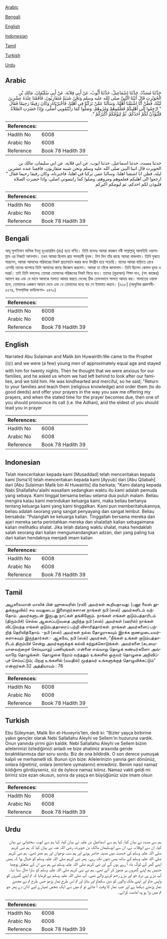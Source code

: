 [Arabic](#arabic)

[Bengali](#bengali)

[English](#english)

[Indonesian](#indonesian)

[Tamil](#tamil)

[Turkish](#turkish)

[Urdu](#urdu)

## Arabic


<div dir="rtl" lang="ar" style={{fontSize:'larger',backgroundColor:'#f8f9fa',padding:20}}>
حَدَّثَنَا مُسَدَّدٌ، حَدَّثَنَا إِسْمَاعِيلُ، حَدَّثَنَا أَيُّوبُ، عَنْ أَبِي قِلاَبَةَ، عَنْ أَبِي سُلَيْمَانَ، مَالِكِ بْنِ الْحُوَيْرِثِ قَالَ أَتَيْنَا النَّبِيَّ صلى الله عليه وسلم وَنَحْنُ شَبَبَةٌ مُتَقَارِبُونَ، فَأَقَمْنَا عِنْدَهُ عِشْرِينَ لَيْلَةً، فَظَنَّ أَنَّا اشْتَقْنَا أَهْلَنَا، وَسَأَلَنَا عَمَّنْ تَرَكْنَا فِي أَهْلِنَا، فَأَخْبَرْنَاهُ، وَكَانَ رَفِيقًا رَحِيمًا فَقَالَ ‏ "‏ ارْجِعُوا إِلَى أَهْلِيكُمْ فَعَلِّمُوهُمْ وَمُرُوهُمْ، وَصَلُّوا كَمَا رَأَيْتُمُونِي أُصَلِّي، وَإِذَا حَضَرَتِ الصَّلاَةُ فَلْيُؤَذِّنْ لَكُمْ أَحَدُكُمْ، ثُمَّ لِيَؤُمَّكُمْ أَكْبَرُكُمْ ‏"‏‏.‏
</div>
<div style={{backgroundColor:'#f8f9fa',padding:20, marginBottom: 10}}><table> <thead> <tr> <th>References:</th> <th></th> </tr> </thead> <tbody><tr><td>Hadith No</td><td>6008</td></tr><tr><td>Arabic No</td><td>6008</td></tr><tr><td>Reference</td><td>Book 78 Hadith 39</td></tr></tbody></table></div>


<div dir="rtl" lang="ar" style={{fontSize:'larger',backgroundColor:'#f8f9fa',padding:20}}>
حدثنا مسدد، حدثنا اسماعيل، حدثنا ايوب، عن ابي قلابة، عن ابي سليمان، مالك بن الحويرث قال اتينا النبي صلى الله عليه وسلم ونحن شببة متقاربون، فاقمنا عنده عشرين ليلة، فظن انا اشتقنا اهلنا، وسالنا عمن تركنا في اهلنا، فاخبرناه، وكان رفيقا رحيما فقال " ارجعوا الى اهليكم فعلموهم ومروهم، وصلوا كما رايتموني اصلي، واذا حضرت الصلاة فليوذن لكم احدكم، ثم ليومكم اكبركم
</div>
<div style={{backgroundColor:'#f8f9fa',padding:20, marginBottom: 10}}><table> <thead> <tr> <th>References:</th> <th></th> </tr> </thead> <tbody><tr><td>Hadith No</td><td>6008</td></tr><tr><td>Arabic No</td><td>6008</td></tr><tr><td>Reference</td><td>Book 78 Hadith 39</td></tr></tbody></table></div>

## Bengali


<div dir="ltr" lang="bn" style={{fontSize:'larger',backgroundColor:'#f8f9fa',padding:20}}>
আবূ সুলাইমান মালিক ইবনু হুওয়ায়রিস (রাঃ) হতে বর্ণিত। তিনি বলেনঃ আমরা কয়জন নবী সাল্লাল্লাহু আলাইহি ওয়াসাল্লাম এর নিকটে আসলাম। তখন আমরা ছিলাম প্রায় সমবয়সী যুবক। বিশ দিন তাঁর কাছে আমরা থাকলাম। তিনি বুঝতে পারলেন, আমরা আমাদের পরিবারের নিকট প্রত্যাবর্তন করার জন্য উদগ্রীব হয়ে পড়েছি। যাদের আমরা বাড়িতে রেখে এসেছি তাদের ব্যাপারে তিনি আমাদের কাছে জিজ্ঞেস করলেন। আমরা তা তাঁকে জানালাম। তিনি ছিলেন কোমল হৃদয় ও দয়ার্দ্র। তাই তিনি বললেনঃ তোমরা তোমাদের পরিজনের নিকট ফিরে যাও। তাদের (কুরআন) শিক্ষা দাও, (সৎ কাজের) আদেশ কর এবং যে ভাবে আমাকে সালাত আদায় করতে দেখেছ ঠিক তেমনভাবে সালাত আদায় কর। সালাতের ওয়াক্ত হলে, তোমাদের একজন আযান দেবে এবং যে তোমাদের মধ্যে বড় সে ইমামাত করবে। [৬২৮] (আধুনিক প্রকাশনী- ৫৫৭৪, ইসলামিক ফাউন্ডেশন- ৫৪৭০)
</div>
<div style={{backgroundColor:'#f8f9fa',padding:20, marginBottom: 10}}><table> <thead> <tr> <th>References:</th> <th></th> </tr> </thead> <tbody><tr><td>Hadith No</td><td>6008</td></tr><tr><td>Arabic No</td><td>6008</td></tr><tr><td>Reference</td><td>Book 78 Hadith 39</td></tr></tbody></table></div>

## English


<div dir="ltr" lang="en" style={{fontSize:'larger',backgroundColor:'#f8f9fa',padding:20}}>
Narrated Abu Sulaiman and Malik bin Huwairith:We came to the Prophet (ﷺ) and we were (a few) young men of approximately equal age and stayed with him for twenty nights. Then he thought that we were anxious for our families, and he asked us whom we had left behind to look after our families, and we told him. He was kindhearted and merciful, so he said, "Return to your families and teach them (religious knowledge) and order them (to do good deeds) and offer your prayers in the way you saw me offering my prayers, and when the stated time for the prayer becomes due, then one of you should pronounce its call (i.e. the Adhan), and the eldest of you should lead you in prayer
</div>
<div style={{backgroundColor:'#f8f9fa',padding:20, marginBottom: 10}}><table> <thead> <tr> <th>References:</th> <th></th> </tr> </thead> <tbody><tr><td>Hadith No</td><td>6008</td></tr><tr><td>Arabic No</td><td>6008</td></tr><tr><td>Reference</td><td>Book 78 Hadith 39</td></tr></tbody></table></div>

## Indonesian


<div dir="ltr" lang="id" style={{fontSize:'larger',backgroundColor:'#f8f9fa',padding:20}}>
Telah menceritakan kepada kami [Musaddad] telah menceritakan kepada kami [Isma'il] telah menceritakan kepada kami [Ayyub] dari [Abu Qilabah] dari [Abu Sulaiman Malik bin Al Huwairits] dia berkata; "Kami datang kepada Nabi Shallallahu'alaihi wasallam sedangkan waktu itu kami adalah pemuda yang sebaya. Kami tinggal bersama beliau selama dua puluh malam. Beliau mengira kalau kami merindukan keluarga kami, maka beliau bertanya tentang keluarga kami yang kami tinggalkan. Kami pun memberitahukannya, beliau adalah seorang yang sangat penyayang dan sangat lembut. Beliau bersabda: "Pulanglah ke keluarga kalian. Tinggallah bersama mereka dan ajari mereka serta perintahkan mereka dan shalatlah kalian sebagaimana kalian melihatku shalat. Jika telah datang waktu shalat, maka hendaklah salah seorang dari kalian mengumandangkan adzan, dan yang paling tua dari kalian hendaknya menjadi imam kalian
</div>
<div style={{backgroundColor:'#f8f9fa',padding:20, marginBottom: 10}}><table> <thead> <tr> <th>References:</th> <th></th> </tr> </thead> <tbody><tr><td>Hadith No</td><td>6008</td></tr><tr><td>Arabic No</td><td>6008</td></tr><tr><td>Reference</td><td>Book 78 Hadith 39</td></tr></tbody></table></div>

## Tamil


<div dir="ltr" lang="ta" style={{fontSize:'larger',backgroundColor:'#f8f9fa',padding:20}}>
அபூசுலைமான் மாலிக் பின் ஹுவைரிஸ் (ரலி) அவர்கள் கூறியதாவது: (பனூ லைஸ் தூதுக்குழுவில்) சம வயதுடைய இளைஞர்களான நாங்கள் நபி (ஸல்) அவர்களிடம் வந்தோம். அவர்களுடன் இருபது நாட்கள் தங்கினோம். நாங்கள் எங்கள் குடும்பத்தாரிடம் (திரும்பிச்) செல்ல ஆசைப்படுவதை அறிந்த நபி (ஸல்) அவர்கள் (ஊரில்) நாங்கள் விட்டுவந்த எங்கள் குடும்பத்தாரைப் பற்றி விசாரித்தார்கள். நாங்கள் அவர்களைப் பற்றித் தெரிவித்தோம். -நபி (ஸல்) அவர்கள் நல்ல தோழராகவும் இரக்க குணமுடையவர்களாகவும் இருந்தார்கள்.- ஆகவே, நபி (ஸல்) அவர்கள், “நீங்கள் உங்கள் குடும்பத்தாரிடம் திரும்பிச் சென்று அவர்களுக்குக் கல்வி கற்றுக்கொடுங்கள். அவர்களை (கடமையானவற்றைச் செய்யுமாறு) பணியுங்கள். என்னை எவ்வாறு தொழக் கண்டீர்களோ அவ்வாறே தொழுங்கள். தொழுகை நேரம் வந்ததும் உங்களில் ஒருவர் தொழுகை அறிவிப்புச் செய்யட்டும்; பிறகு உங்களில் (வயதில்) மூத்தவர் உங்களுக்குத் தொழுவிக்கட்டும்” என்றார்கள்.32 அத்தியாயம் : 78
</div>
<div style={{backgroundColor:'#f8f9fa',padding:20, marginBottom: 10}}><table> <thead> <tr> <th>References:</th> <th></th> </tr> </thead> <tbody><tr><td>Hadith No</td><td>6008</td></tr><tr><td>Arabic No</td><td>6008</td></tr><tr><td>Reference</td><td>Book 78 Hadith 39</td></tr></tbody></table></div>

## Turkish


<div dir="ltr" lang="tr" style={{fontSize:'larger',backgroundColor:'#f8f9fa',padding:20}}>
Ebu Süleyman, Malik İbn el-Huveyris'ten, dedi ki: "Bizler yaşça birbirine yakın gençler olarak Nebi Sallallahu Aleyhi ve Sellem'in huzuruna vardık. Onun yanında yirmi gün kaldık. Nebi Sallallahu Aleyhi ve Sellem bizim ailelerimizi özlediğimizi anladı ve bize ahalimiz arasında geride bıraktıklarımıza dair soru sordu. Biz de ona bildirdik. O son derece yumuşak kalpli ve merhametli idi. Bunun için bize: Ailelerinizin yanına geri dönünüz, onlara öğretiniz, onlara (emirlere uymalarını) emrediniz. Benim nasıl namaz kıldığımı gördüyseniz, siz de öylece namaz kılınız. Namaz vakti geldi mi biriniz size ezan okusun, sonra da yaşça en büyüğünüz size imam olsun
</div>
<div style={{backgroundColor:'#f8f9fa',padding:20, marginBottom: 10}}><table> <thead> <tr> <th>References:</th> <th></th> </tr> </thead> <tbody><tr><td>Hadith No</td><td>6008</td></tr><tr><td>Arabic No</td><td>6008</td></tr><tr><td>Reference</td><td>Book 78 Hadith 39</td></tr></tbody></table></div>

## Urdu


<div dir="rtl" lang="ur" style={{fontSize:'larger',backgroundColor:'#f8f9fa',padding:20}}>
ہم سے مسدد نے بیان کیا، کہا ہم سے اسماعیل بن علیہ نے بیان کیا، کہا ہم سے ایوب سختیانی نے بیان کیا، ان سے ابوقلابہ نے، ان سے ابوسلیمان مالک بن حویرث رضی اللہ عنہ نے بیان کیا کہ ہم نبی کریم صلی اللہ علیہ وسلم کی خدمت میں مدینہ حاضر ہوئے اور ہم سب نوجوان اور ہم عمر تھے۔ ہم نبی کریم صلی اللہ علیہ وسلم کے ساتھ بیس دنوں تک رہے۔ پھر نبی کریم صلی اللہ علیہ وسلم کو خیال ہوا کہ ہمیں اپنے گھر کے لوگ یاد آ رہے ہوں گے اور نبی کریم صلی اللہ علیہ وسلم نے ہم سے ان کے متعلق پوچھا جنہیں ہم اپنے گھروں پر چھوڑ کر آئے تھے۔ ہم نے نبی کریم صلی اللہ علیہ وسلم کو سارا حال سنا دیا۔ آپ بڑے ہی نرم خو اور بڑے رحم کرنے والے تھے۔ آپ صلی اللہ علیہ وسلم نے فرمایا کہ تم اپنے گھروں کو واپس جاؤ اور اپنے ملک والوں کو دین سکھاؤ اور بتاؤ اور تم اس طرح نماز پڑھو جس طرح تم نے مجھے نماز پڑھتے دیکھا ہے اور جب نماز کا وقت آ جائے تو تم میں سے ایک شخص تمہارے لیے اذان دے پھر جو تم میں بڑا ہو وہ امامت کرائے۔
</div>
<div style={{backgroundColor:'#f8f9fa',padding:20, marginBottom: 10}}><table> <thead> <tr> <th>References:</th> <th></th> </tr> </thead> <tbody><tr><td>Hadith No</td><td>6008</td></tr><tr><td>Arabic No</td><td>6008</td></tr><tr><td>Reference</td><td>Book 78 Hadith 39</td></tr></tbody></table></div>